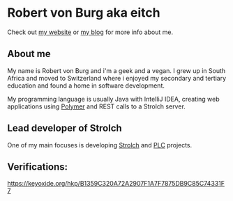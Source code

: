 # Robert von Burg aka eitch

Check out [my website](https://www.eitchnet.ch/#/about) or [my blog](https://blog.eitchnet.ch) for more info about me.

## About me

My name is Robert von Burg and i'm a geek and a vegan. I grew up in South Africa and moved to Switzerland where i enjoyed my secondary and tertiary education and found a home in software development.

My programming language is usually Java with IntelliJ IDEA, creating web applications using [Polymer](https://www.polymer-project.org/) and REST calls to a Strolch server.

## Lead developer of Strolch
One of my main focuses is developing [Strolch](https://strolch.li/) and [PLC](https://strolch.li/plc.html) projects.

## Verifications:

https://keyoxide.org/hkp/B1359C320A72A2907F1A7F7875DB9C85C74331F7
